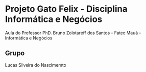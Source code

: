 # Projeto Gato Felix - Disciplina Informática e Negócios
Aula do Professor PhD. Bruno Zolotareff dos Santos - Fatec Mauá - Informática e Negócios

## Grupo
Lucas Silveira do Nascimemto <br>

